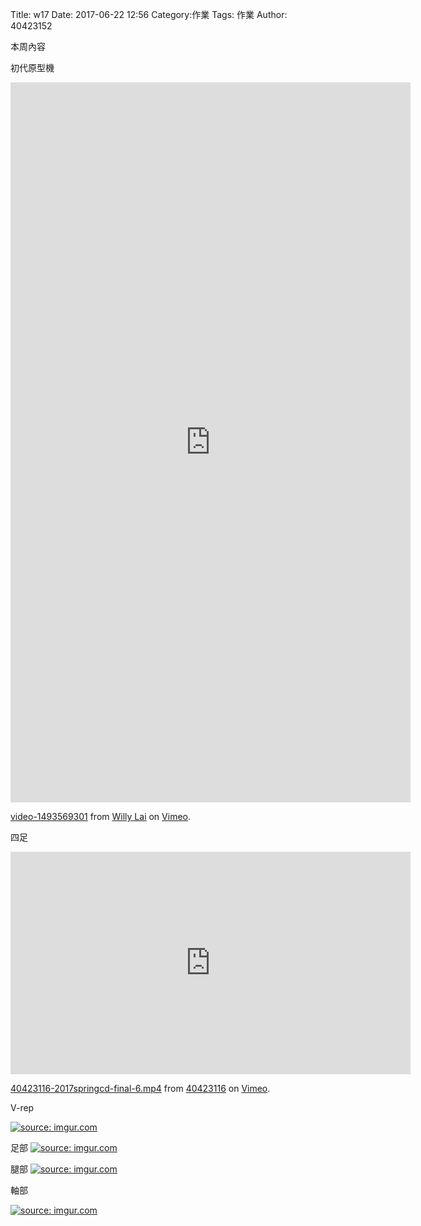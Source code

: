 Title: w17
Date: 2017-06-22 12:56
Category:作業
Tags: 作業
Author: 40423152


<!-- PELICAN_END_SUMMARY -->

本周內容

初代原型機

<iframe src="https://player.vimeo.com/video/222612490" width="640" height="1152" frameborder="0" webkitallowfullscreen mozallowfullscreen allowfullscreen></iframe>
<p><a href="https://vimeo.com/222612490">video-1493569301</a> from <a href="https://vimeo.com/user46451216">Willy Lai</a> on <a href="https://vimeo.com">Vimeo</a>.</p>

四足

<iframe src="https://player.vimeo.com/video/222340552" width="640" height="356" frameborder="0" webkitallowfullscreen mozallowfullscreen allowfullscreen></iframe>
<p><a href="https://vimeo.com/222340552">40423116-2017springcd-final-6.mp4</a> from <a href="https://vimeo.com/user47573583">40423116</a> on <a href="https://vimeo.com">Vimeo</a>.</p>

V-rep

<a href="http://imgur.com/8voKwZl"><img src="http://i.imgur.com/8voKwZl.png" title="source: imgur.com" /></a>


足部
<a href="http://imgur.com/fuMObX2"><img src="http://i.imgur.com/fuMObX2.png" title="source: imgur.com" /></a>

腿部
<a href="http://imgur.com/1GzrcTz"><img src="http://i.imgur.com/1GzrcTz.png" title="source: imgur.com" /></a>

軸部

<a href="http://imgur.com/zHh6bEI"><img src="http://i.imgur.com/zHh6bEI.png" title="source: imgur.com" /></a>

